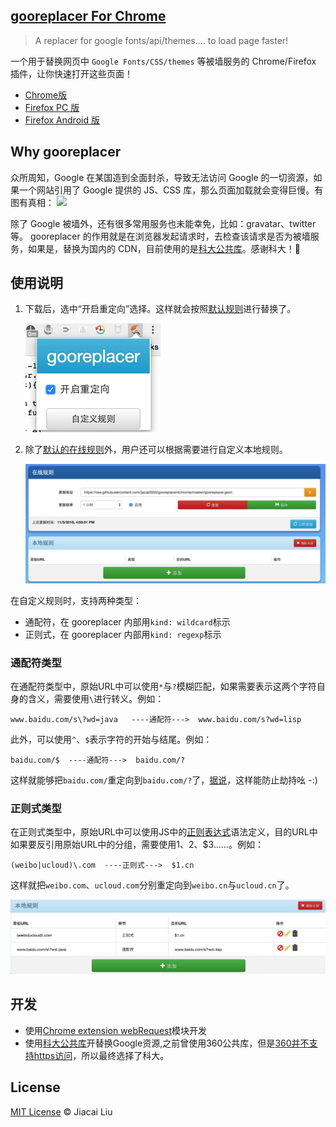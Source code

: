 ## [gooreplacer For Chrome](http://liujiacai.net/gooreplacer)

> A replacer for google fonts/api/themes.... to load page faster!

一个用于替换网页中 `Google Fonts/CSS/themes` 等被墙服务的 Chrome/Firefox 插件，让你快速打开这些页面！

- [Chrome版](https://chrome.google.com/webstore/detail/gooreplacer/jnlkjeecojckkigmchmfoigphmgkgbip)
- [Firefox PC 版](https://addons.mozilla.org/zh-CN/firefox/addon/gooreplacer/)
- [Firefox Android 版](https://github.com/jiacai2050/gooreplacer/tree/android)

<a name="intro"></a>
## Why gooreplacer

众所周知，Google 在某国造到全面封杀，导致无法访问 Google 的一切资源，如果一个网站引用了 Google 提供的 JS、CSS 库，那么页面加载就会变得巨慢。有图有真相：
![](http://liujiacai.net/gooreplacer/images/google-slow.png)

除了 Google 被墙外，还有很多常用服务也未能幸免，比如：gravatar、twitter 等。
gooreplacer 的作用就是在浏览器发起请求时，去检查该请求是否为被墙服务，如果是，替换为国内的 CDN，目前使用的是[科大公共库](https://servers.ustclug.org/2015/09/google-revproxy-add-cache/)。感谢科大！🙏

<a name="usage"></a>
## 使用说明

1. 下载后，选中“开启重定向”选择。这样就会按照[默认规则](https://github.com/jiacai2050/gooreplacer4chrome/raw/master/gooreplacer.gson)进行替换了。

    ![开启重定向](screenshot/turn_on.png)

2. 除了[默认的在线规则](https://github.com/jiacai2050/gooreplacer4chrome/raw/master/gooreplacer.gson)外，用户还可以根据需要进行自定义本地规则。

    ![自定义规则](screenshot/diy.png)

在自定义规则时，支持两种类型：

- 通配符，在 gooreplacer 内部用`kind: wildcard`标示
- 正则式，在 gooreplacer 内部用`kind: regexp`标示

### 通配符类型

在通配符类型中，原始URL中可以使用`*`与`?`模糊匹配，如果需要表示这两个字符自身的含义，需要使用`\`进行转义。例如：

```
www.baidu.com/s\?wd=java   ----通配符--->  www.baidu.com/s?wd=lisp
```

此外，可以使用`^`、`$`表示字符的开始与结尾。例如：

```
baidu.com/$  ----通配符--->  baidu.com/?
```
这样就能够把`baidu.com/`重定向到`baidu.com/?`了，[据说](http://v2ex.com/t/169967#reply2)，这样能防止劫持吆 -:)

### 正则式类型

在正则式类型中，原始URL中可以使用JS中的[正则表达式](https://developer.mozilla.org/zh-CN/docs/Web/JavaScript/Reference/Global_Objects/RegExp)语法定义，目的URL中如果要反引用原始URL中的分组，需要使用$1、$2、$3......。例如：

```
(weibo|ucloud)\.com  ----正则式--->  $1.cn
```

这样就把`weibo.com`、`ucloud.com`分别重定向到`weibo.cn`与`ucloud.cn`了。

![DIY_demo](screenshot/diy_demo.png)

<a name="dev"></a>
## 开发

- 使用[Chrome extension webRequest](https://developer.chrome.com/extensions/webRequest)模块开发
- 使用[科大公共库](https://servers.ustclug.org/2014/07/ustc-blog-force-google-fonts-proxy/)开替换Google资源,之前曾使用360公共库，但是[360并不支持https访问](https://servers.ustclug.org/2014/06/blog-googlefonts-speedup/)，所以最终选择了科大。

## License

[MIT License](http://liujiacai.net/license/MIT.html?year=2015) © Jiacai Liu
